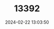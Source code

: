 ---
title: "13392"
category: "Microphis spinachioides"
draft: false
date: 2024-02-22 13:03:50
languages:
  English: ["Spinach River Pipefish", "Spinach Pipefish"]
  Chinese: ["巴布亚淡水腹囊海龙", "巴布亞淡水腹囊海龍"]
---